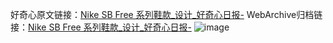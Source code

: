 好奇心原文链接：[Nike SB Free 系列鞋款_设计_好奇心日报-](https://www.qdaily.com/articles/9045.html)
WebArchive归档链接：[Nike SB Free 系列鞋款_设计_好奇心日报-](http://web.archive.org/web/20190623153714/https://www.qdaily.com/articles/9045.html)
![image](http://ww3.sinaimg.cn/large/007d5XDply1g3ve54olqsj30u03ki7mz)